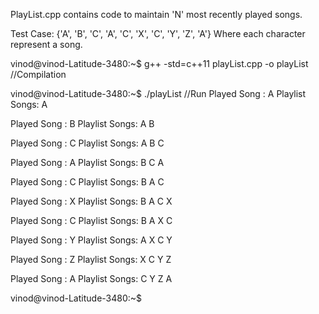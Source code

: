 PlayList.cpp contains code to maintain 'N' most recently played songs.

Test Case: {'A', 'B', 'C', 'A', 'C', 'X', 'C', 'Y', 'Z', 'A'}
Where each character represent a song. 

vinod@vinod-Latitude-3480:~$ g++ -std=c++11 playList.cpp -o playList //Compilation

vinod@vinod-Latitude-3480:~$ ./playList //Run
Played Song : A 
Playlist Songs: A 

Played Song : B 
Playlist Songs: A B 

Played Song : C 
Playlist Songs: A B C 

Played Song : A 
Playlist Songs: B C A 

Played Song : C 
Playlist Songs: B A C 

Played Song : X 
Playlist Songs: B A C X 

Played Song : C 
Playlist Songs: B A X C 

Played Song : Y 
Playlist Songs: A X C Y 

Played Song : Z 
Playlist Songs: X C Y Z 

Played Song : A 
Playlist Songs: C Y Z A 

vinod@vinod-Latitude-3480:~$ 



